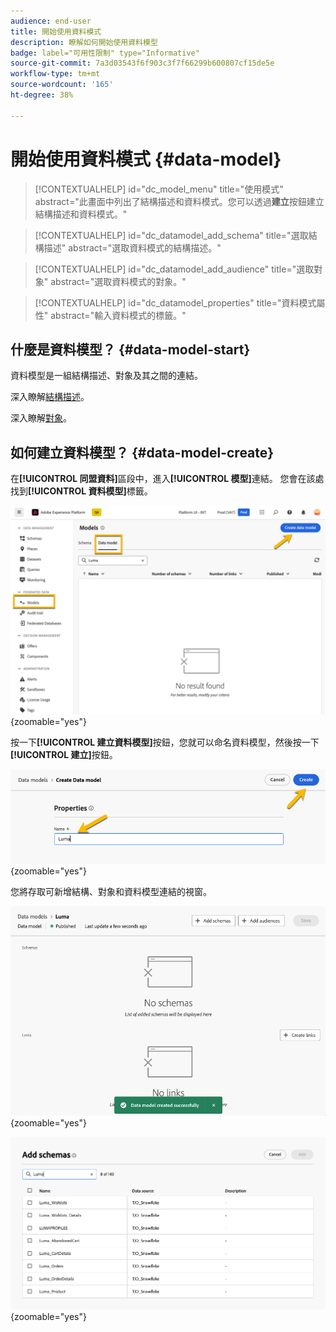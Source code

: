 ```yaml
---
audience: end-user
title: 開始使用資料模式
description: 瞭解如何開始使用資料模型
badge: label="可用性限制" type="Informative"
source-git-commit: 7a3d03543f6f903c3f7f66299b600807cf15de5e
workflow-type: tm+mt
source-wordcount: '165'
ht-degree: 38%

---
```


# 開始使用資料模式 {#data-model}


>[!CONTEXTUALHELP]
>id="dc_model_menu"
>title="使用模式"
>abstract="此畫面中列出了結構描述和資料模式。您可以透過&#x200B;**建立**&#x200B;按鈕建立結構描述和資料模式。"

>[!CONTEXTUALHELP]
>id="dc_datamodel_add_schema"
>title="選取結構描述"
>abstract="選取資料模式的結構描述。"


>[!CONTEXTUALHELP]
>id="dc_datamodel_add_audience"
>title="選取對象"
>abstract="選取資料模式的對象。"

>[!CONTEXTUALHELP]
>id="dc_datamodel_properties"
>title="資料模式屬性"
>abstract="輸入資料模式的標籤。"


## 什麼是資料模型？ {#data-model-start}

資料模型是一組結構描述、對象及其之間的連結。

深入瞭解[結構描述](../customer/schemas.md)。

深入瞭解[對象](../customer/audiences.md)。

## 如何建立資料模型？ {#data-model-create}

在&#x200B;**[!UICONTROL 同盟資料]**&#x200B;區段中，進入&#x200B;**[!UICONTROL 模型]**&#x200B;連結。 您會在該處找到&#x200B;**[!UICONTROL 資料模型]**&#x200B;標籤。

![](assets/datamodel_create.png){zoomable="yes"}

按一下&#x200B;**[!UICONTROL 建立資料模型]**&#x200B;按鈕，您就可以命名資料模型，然後按一下&#x200B;**[!UICONTROL 建立]**&#x200B;按鈕。

![](assets/datamodel_name.png){zoomable="yes"}

您將存取可新增結構、對象和資料模型連結的視窗。

![](assets/datamodel_created.png){zoomable="yes"}

![](assets/datamodel_schemas.png){zoomable="yes"}

